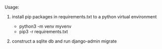 Usage:
1. install pip packages in requirements.txt to a python virtual environment
    * python3 -m venv myvenv
    * pip3 -r requirements.txt

2. construct a sqlite db and run django-admin migrate